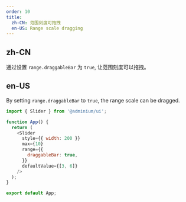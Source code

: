 ```yaml
---
order: 10
title:
  zh-CN: 范围刻度可拖拽
  en-US: Range scale dragging
---
```


## zh-CN

通过设置 `range.draggableBar` 为 `true`, 让范围刻度可以拖拽。

## en-US

By setting `range.draggableBar` to `true`, the range scale can be dragged.

```js
import { Slider } from '@adminium/ui';

function App() {
  return (
    <Slider
      style={{ width: 200 }}
      max={10}
      range={{
        draggableBar: true,
      }}
      defaultValue={[3, 6]}
    />
  );
}

export default App;
```
